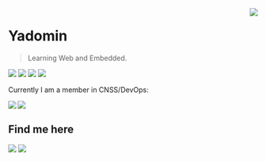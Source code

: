 <a href="#">
<img align="right" src="https://github-readme-stats.vercel.app/api?username=YadominJinta&show_icons=true&hide_border=true&icon_color=586069&title_color=a0a9af">
</a>

# Yadomin

> Learning Web and Embedded.

![](https://img.shields.io/badge/-TypeScript-294e80?style=flat-square&logo=TypeScript&labelColor=294e80&logoColor=fff) ![](https://img.shields.io/badge/-Node.js-339933?style=flat-square&logo=Node.js&logoColor=fff) ![](http://img.shields.io/badge/-Python-244f72?style=flat-square&logo=python&logoColor=fff) ![](http://img.shields.io/badge/-React-282c34?style=flat-square&logo=react&logoColor=61dafb)

Currently I am a member in CNSS/DevOps:

<a href="https://github.com/YadominJinta/atilo">
  <img align="left" src="https://github-readme-stats.vercel.app/api/pin/?username=YadominJinta&repo=atilo&show_owner=true" />
</a>

<a href="#"><img align="center" src="https://via.placeholder.com/600x1.png/fff/fff"></a>

## Find me here

[![](https://img.shields.io/badge/-https://yadom.in-0e83cd?style=flat-square&logo=Blogger&logoColor=fff)](https://blog.yadom.in) [![](https://img.shields.io/badge/-t.me/@Yadomin-3db6f1?style=flat-square&logo=Telegram&logoColor=2ca5e0)](https://t.me/Yadomin)
